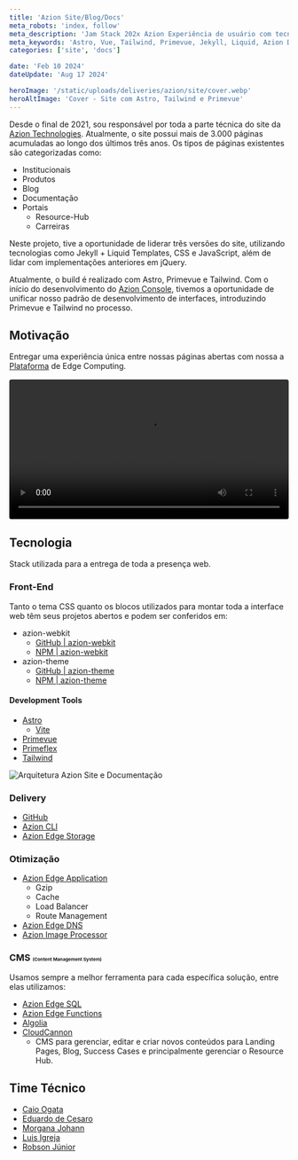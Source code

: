 ```yaml
---
title: 'Azion Site/Blog/Docs'
meta_robots: 'index, follow'
meta_description: 'Jam Stack 202x Azion Experiência de usuário com tecnologias consolidadas no mundo do Front-End. Padronizando, escalando e viabiliando triplicar agilidade de concepção.'
meta_keywords: 'Astro, Vue, Tailwind, Primevue, Jekyll, Liquid, Azion Docs, Documentação Azion'
categories: ['site', 'docs']

date: 'Feb 10 2024'
dateUpdate: 'Aug 17 2024'

heroImage: '/static/uploads/deliveries/azion/site/cover.webp'
heroAltImage: 'Cover - Site com Astro, Tailwind e Primevue'
---
```


Desde o final de 2021, sou responsável por toda a parte técnica do site da [Azion Technologies](https://www.azion.com/pt-br/).
Atualmente, o site possui mais de 3.000 páginas acumuladas ao longo dos últimos três anos. Os tipos de páginas existentes são categorizadas como:

- Institucionais
- Produtos
- Blog
- Documentação
- Portais
    - Resource-Hub
    - Carreiras

Neste projeto, tive a oportunidade de liderar três versões do site, utilizando tecnologias como
Jekyll + Liquid Templates, CSS e JavaScript, além de lidar com implementações anteriores em jQuery.

Atualmente, o build é realizado com Astro, Primevue e Tailwind.
Com o início do desenvolvimento do [Azion Console](https://console.azion.com/), tivemos a oportunidade de unificar nosso padrão de desenvolvimento de interfaces, introduzindo Primevue e Tailwind no processo.


## Motivação

Entregar uma experiência única entre nossas páginas abertas com nossa a [Plataforma](https://console.azion.com/) de Edge Computing.

<video controls style="width: 100%; margin: 1rem auto; display: block; border-radius: 4px;">
  <source src="/static/uploads/deliveries/azion/site/video.mp4" type="video/mp4" />
  <p>Seu navegador não suporta tag de vídeo.</p>
</video>


## Tecnologia

Stack utilizada para a entrega de toda a presença web.


### Front-End

Tanto o tema CSS quanto os blocos utilizados para montar toda a interface web têm seus projetos abertos e podem ser conferidos em:


- azion-webkit
    - [GitHub | azion-webkit](https://github.com/aziontech/azion-webkit)
    - [NPM | azion-webkit](https://www.npmjs.com/package/azion-webkit)
- azion-theme
    - [GitHub | azion-theme](https://github.com/aziontech/azion-theme)
    - [NPM | azion-theme](https://www.npmjs.com/package/azion-theme)

#### Development Tools

- [Astro](https://astro.build/)
    - [Vite](https://vitejs.dev/)
- [Primevue](https://primevue.org/)
- [Primeflex](https://primeflex.org/) 
- [Tailwind](https://tailwindcss.com/) 

![Arquitetura Azion Site e Documentação](/static/uploads/deliveries/azion/site/architecture.png)

### Delivery

- [GitHub](https://github.com/)
- [Azion CLI](https://www.azion.com/pt-br/blog/azion-cli-implemente-jamstack-edge/)
- [Azion Edge Storage](https://www.azion.com/pt-br/documentacao/produtos/store/edge-storage/)


### Otimização

- [Azion Edge Application](https://www.azion.com/pt-br/blog/como-o-edge-application-pode-melhorar-a-sua-experiencia-de-usuario/)
    - Gzip
    - Cache
    - Load Balancer
    - Route Management
- [Azion Edge DNS](https://www.azion.com/pt-br/blog/beneficios-de-um-dns-no-edge/)
- [Azion Image Processor](https://www.azion.com/pt-br/blog/como-a-otimizacao-de-imagens-ajuda-empresas-de-midia/)


### CMS <small style="font-size: 50%">(Content Management System)</small>

Usamos sempre a melhor ferramenta para cada específica solução, entre elas utilizamos:

- [Azion Edge SQL](https://www.azion.com/pt-br/blog/azion-edge-sql/)
- [Azion Edge Functions](https://www.azion.com/pt-br/blog/azion-apresenta-edge-functions/)
- [Algolia](https://www.algolia.com/)
- [CloudCannon](https://cloudcannon.com/)
    - CMS para gerenciar, editar e criar novos conteúdos para Landing Pages, Blog, Success Cases e principalmente gerenciar o Resource Hub.


## Time Técnico

- [Caio Ogata](https://www.linkedin.com/in/caioogata/)
- [Eduardo de Cesaro](https://www.linkedin.com/in/cesaroeduardo/)
- [Morgana Johann](https://www.linkedin.com/in/morgana-johann/)
- [Luis Igreja](https://www.linkedin.com/in/luisigreja/)
- [Robson Júnior](https://www.linkedin.com/in/robsongajunior/)


